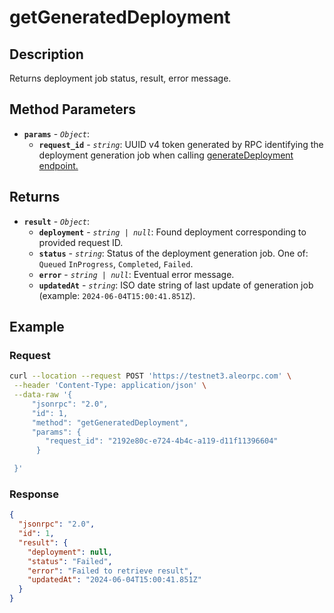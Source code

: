 # getGeneratedDeployment

## Description

Returns deployment job status, result, error message.

## Method Parameters

- **`params`** - *`Object`*:
  - **`request_id`** - *`string`*: UUID v4 token generated by RPC identifying the deployment generation job when calling [generateDeployment endpoint.](./generateDeployment.md)

## Returns

- **`result`** - *`Object`*:
  - **`deployment`** - *`string | null`*: Found deployment corresponding to provided request ID.
  - **`status`** - *`string`*: Status of the deployment generation job. One of: `Queued` `InProgress`, `Completed`, `Failed`.
  - **`error`** - *`string | null`*: Eventual error message.
  - **`updatedAt`** - *`string`*: ISO date string of last update of generation job (example: `2024-06-04T15:00:41.851Z`).

## Example

### Request

```bash
curl --location --request POST 'https://testnet3.aleorpc.com' \
 --header 'Content-Type: application/json' \
 --data-raw '{
     "jsonrpc": "2.0",
     "id": 1,
     "method": "getGeneratedDeployment",
     "params": {
        "request_id": "2192e80c-e724-4b4c-a119-d11f11396604"
      }

 }'
```

### Response

```json
{
  "jsonrpc": "2.0",
  "id": 1,
  "result": {
    "deployment": null,
    "status": "Failed",
    "error": "Failed to retrieve result",
    "updatedAt": "2024-06-04T15:00:41.851Z"
  }
}
```
